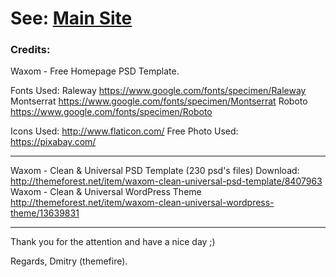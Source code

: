 # See: <a href="https://artematrr.github.io/Web-Waxom">Main Site</a>

### Credits:

Waxom - Free Homepage PSD Template.

Fonts Used:
Raleway https://www.google.com/fonts/specimen/Raleway
Montserrat https://www.google.com/fonts/specimen/Montserrat
Roboto https://www.google.com/fonts/specimen/Roboto

Icons Used: http://www.flaticon.com/
Free Photo Used: https://pixabay.com/

---

Waxom - Clean & Universal PSD Template (230 psd's files) Download: http://themeforest.net/item/waxom-clean-universal-psd-template/8407963
Waxom - Clean & Universal WordPress Theme http://themeforest.net/item/waxom-clean-universal-wordpress-theme/13639831

---

Thank you for the attention and have a nice day ;)

Regards,
Dmitry (themefire).
